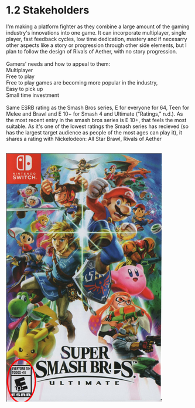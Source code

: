 # 1.2 Stakeholders

I'm making a platform fighter as they combine a large amount of the gaming industry's innovations into one game. It can incorporate multiplayer, single player, fast feedback cycles, low time dedication, mastery and if necesarry other aspects like a story or progression through other side elements, but I plan to follow the design of Rivals of Aether, with no story progression.\
\
Gamers' needs and how to appeal to them:\
Multiplayer\
Free to play\
Free to play games are becoming more popular in the industry, \
Easy to pick up\
Small time investment\
\
Same ESRB rating as the Smash Bros series, E for everyone for 64, Teen for Melee and Brawl and E 10+ for Smash 4 and Ultimate (“Ratings,” n.d.). As the most recent entry in the smash bros series is E 10+, that feels the most suitable. As it's one of the lowest ratings the Smash series has recieved (so has the largest target audience as people of the most ages can play it), it shares a rating with Nickelodeon: All Star Brawl, Rivals of Aether

\
![](../.gitbook/assets/image.png)
